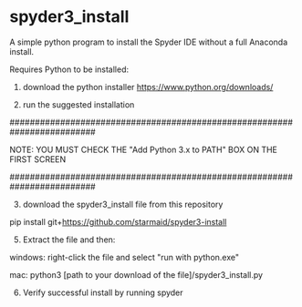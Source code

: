 # spyder3_install
A simple python program to install the Spyder IDE without a full Anaconda install.

Requires Python to be installed:

1. download the python installer https://www.python.org/downloads/

2. run the suggested installation

#########################################################################

NOTE: YOU MUST CHECK THE "Add Python 3.x to PATH" BOX ON THE FIRST SCREEN

#########################################################################

3. download the spyder3_install file from this repository

  pip install git+https://github.com/starmaid/spyder3-install

5. Extract the file and then:

  windows: right-click the file and select "run with python.exe"

  mac: python3 [path to your download of the file]/spyder3_install.py

6. Verify successful install by running spyder
